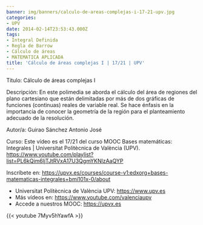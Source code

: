 ```yaml
---
banner: img/banners/calculo-de-areas-complejas-i-17-21-upv.jpg
categories:
- UPV
date: 2014-02-14T23:53:43.000Z
tags:
- Integral Definida
- Regla de Barrow
- Cálculo de áreas
- MATEMATICA APLICADA
title: 'Cálculo de áreas complejas I | 17/21 | UPV'
---
```


Título: Cálculo de áreas complejas I

Descripción: En este polimedia se aborda el cálculo del área de regiones del plano cartesiano que están delimitadas por más de dos gráficas de funciones (continuas) reales de variable real. Se hace énfasis en la importancia de conocer la geometría de la región para el planteamiento adecuado de la resolución. 

Autor/a: Guirao Sánchez Antonio José

Curso: Este vídeo es el 17/21 del curso MOOC Bases matemáticas: Integrales | Universitat Politècnica de València (UPV). https://www.youtube.com/playlist?list=PL6kQim6ljTJtRVxA17U3QgmYKNlzAaQYP 

Inscríbete en: https://upvx.es/courses/course-v1:edxorg+bases-matematicas-integrales+bmi101x-0/about


+ Universitat Politècnica de València UPV: https://www.upv.es
+ Más vídeos en: https://www.youtube.com/valenciaupv
+ Accede a nuestros MOOC: https://upvx.es

{{< youtube 7Myv5hYawfA >}}
